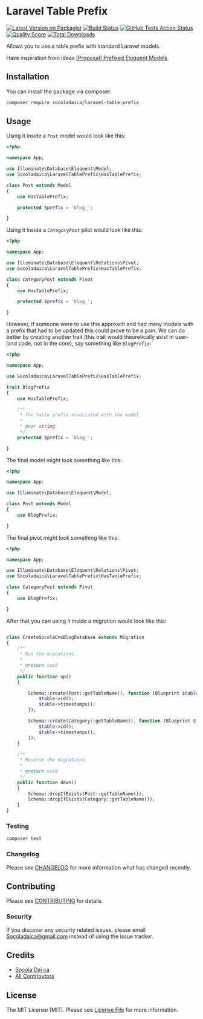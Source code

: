 # Laravel Table Prefix

[![Latest Version on Packagist](https://img.shields.io/packagist/v/Socoladaica/laravel-table-prefix.svg?style=flat-square)](https://packagist.org/packages/Socoladaica/laravel-table-prefix)
[![Build Status](https://img.shields.io/travis/Socoladaica/laravel-table-prefix/master.svg?style=flat-square)](https://travis-ci.org/Socoladaica/laravel-table-prefix)
[![GitHub Tests Action Status](https://img.shields.io/github/workflow/status/Socoladaica/laravel-table-prefix/run-tests?label=tests)](https://github.com/Socoladaica/laravel-table-prefix/actions?query=workflow%3Arun-tests+branch%3Amaster)
[![Quality Score](https://img.shields.io/scrutinizer/g/Socoladaica/laravel-table-prefix.svg?style=flat-square)](https://scrutinizer-ci.com/g/Socoladaica/laravel-table-prefix)
[![Total Downloads](https://img.shields.io/packagist/dt/Socoladaica/laravel-table-prefix.svg?style=flat-square)](https://packagist.org/packages/Socoladaica/laravel-table-prefix)

Allows you to use a table prefix with standard Laravel models.

Have inspiration from ideas [\[Proposal\] Prefixed Eloquent Models](https://github.com/laravel/ideas/issues/151)
## Installation

You can install the package via composer:

```bash
composer require socoladaica/laravel-table-prefix
```

## Usage

Using it inside a `Post` model would look like this:

```php
<?php

namespace App;

use Illuminate\Database\Eloquent\Model;
use Socoladaica\LaravelTablePrefix\HasTablePrefix;

class Post extends Model
{
    use HasTablePrefix;

    protected $prefix = 'blog_';

}
```

Using it inside a `CategoryPost` pilot would look like this:

```php
<?php

namespace App;

use Illuminate\Database\Eloquent\Relations\Pivot;
use Socoladaica\LaravelTablePrefix\HasTablePrefix;

class CategoryPost extends Pivot
{
    use HasTablePrefix;

    protected $prefix = 'blog_';

}
```

However, if someone were to use this approach and had many models with a prefix that had to be updated this could prove to be a pain. We can do better by creating another trait (this trait would theoretically exist in user-land code, not in the core), say something like `BlogPrefix`:

```php
<?php

namespace App;

use Socoladaica\LaravelTablePrefix\HasTablePrefix;

trait BlogPrefix
{
    use HasTablePrefix;

    /**
     * The table prefix associated with the model.
     * 
     * @var string
     */
    protected $prefix = 'blog_';

}
```

The final model might look something like this:

```php
<?php

namespace App;

use Illuminate\Database\Eloquent\Model;

class Post extends Model
{
    use BlogPrefix;

}
```

The final pivot might look something like this:

```php
<?php

namespace App;

use Illuminate\Database\Eloquent\Relations\Pivot;
use Socoladaica\LaravelTablePrefix\HasTablePrefix;

class CategoryPost extends Pivot
{
    use BlogPrefix;

}
```
After that you can using it inside a migration would look like this:

```php

class CreateSocolaCmsBlogDatabase extends Migration
{
    /**
     * Run the migrations.
     *
     * @return void
     */
    public function up()
    {

        Schema::create(Post::getTableName(), function (Blueprint $table) {
            $table->id();
            $table->timestamps();
        });

        Schema::create(Category::getTableName(), function (Blueprint $table) {
            $table->id();
            $table->timestamps();
        });
    }

    /**
     * Reverse the migrations.
     *
     * @return void
     */
    public function down()
    {
        Schema::dropIfExists(Post::getTableName());
        Schema::dropIfExists(Category::getTableName());
    }
}

```

### Testing

``` bash
composer test
```

### Changelog

Please see [CHANGELOG](CHANGELOG.md) for more information what has changed recently.

## Contributing

Please see [CONTRIBUTING](CONTRIBUTING.md) for details.

### Security

If you discover any security related issues, please email Socoladaica@gmail.com instead of using the issue tracker.

## Credits

- [Socola Dai ca](https://github.com/Socoladaica)
- [All Contributors](../../contributors)

## License

The MIT License (MIT). Please see [License File](LICENSE.md) for more information.
